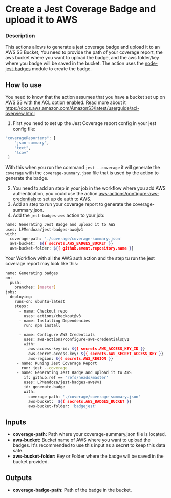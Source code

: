 # Create a Jest Coverage Badge and upload it to AWS

### Description
This actions allows to generate a jest coverage badge and upload it to an AWS S3 Bucket, You need to provide the path of your coverage report, the aws bucket where you want to upload the badge, and the aws folder/key where you badge will be saved in the bucket. 
The action uses the [node-jest-badges](https://github.com/jpb06/node-jest-badges) module to create the badge.
## How to use
You need to know that the action assumes that you have a bucket set up on AWS S3 with the ACL option enabled. Read more about it https://docs.aws.amazon.com/AmazonS3/latest/userguide/acl-overview.html 
1. First you need to set up the Jest Coverage report config in your jest config file:
```bash
"coverageReporters": [
    "json-summary", 
    "text",
    "lcov"
 ]
```
With this when you run the command ```jest --coverage``` it will generate the ```coverage``` with the ```coverage-summary.json``` file that is used by the action to generate the badge.

2. You need to add an step in your job in the workflow where you add AWS authentication, you could use the action [aws-actions/configure-aws-credentials](https://github.com/aws-actions/configure-aws-credentials) to set up de auth to AWS.
3. Add an step to run your coverage report to generate the coverage-summary.json.
4. Add the ```jest-badges-aws``` action to your job:
```bash
name: Generating Jest Badge and upload it to AWS
uses: LPMendoza/jest-badges-aws@v1
with:
  coverage-path: './coverage/coverage-summary.json'
  aws-bucket:  ${{ secrets.AWS_BADGES_BUCKET }}
  aws-bucket-folder: ${{ github.event.repository.name }}
```
Your Workflow with all the AWS auth action and the step tu run the jest coverage report may look like this:
```bash
name: Generating badges
on:
  push:
    branches: [master]
jobs:
  deploying:
    runs-on: ubuntu-latest
    steps:
      - name: Checkout repo
        uses: actions/checkout@v3
      - name: Installing Dependencies
        run: npm install

      - name: Configure AWS Credentials
        uses: aws-actions/configure-aws-credentials@v1
        with:
          aws-access-key-id: ${{ secrets.AWS_ACCESS_KEY_ID }}
          aws-secret-access-key: ${{ secrets.AWS_SECRET_ACCESS_KEY }}
          aws-region: ${{ secrets.AWS_REGION }}
     - name: Runing Jest Coverage Report
       run: jest --coverage
     - name: Generating Jest Badge and upload it to AWS
        if: github.ref == 'refs/heads/master'
        uses: LPMendoza/jest-badges-aws@v1
        id: generate-badge
        with:
          coverage-path: './coverage/coverage-summary.json'
          aws-bucket:  ${{ secrets.AWS_BADGES_BUCKET }}
          aws-bucket-folder: 'badgejest'
```
## Inputs
- **coverage-path:** Path where your coverage-summary.json file is located.
- **aws-bucket:** Bucket name of AWS where you want to upload the badges. It's recommended to use this input as a secret to keep this data safe. 
- **aws-bucket-folder:** Key or Folder where the badge will be saved in the bucket provided.
## Outputs
- **coverage-badge-path:** Path of the badge in the bucket.
